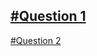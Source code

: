 [#Question 1](https://codeforces.com/contest/1607/problem/C)
---
[#Question 2](https://www.codechef.com/problems/CHEFPTNT)
